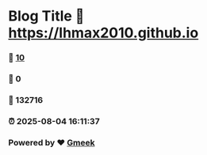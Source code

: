 # Blog Title :link: https://lhmax2010.github.io 
### :page_facing_up: [10](https://lhmax2010.github.io/tag.html) 
### :speech_balloon: 0 
### :hibiscus: 132716 
### :alarm_clock: 2025-08-04 16:11:37 
### Powered by :heart: [Gmeek](https://github.com/Meekdai/Gmeek)
